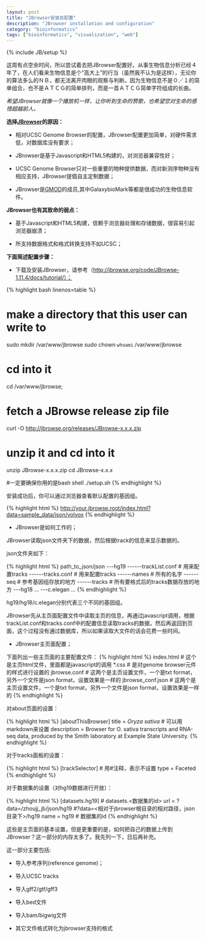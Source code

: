 ```yaml
---
layout: post
title: "JBrowser安装及配置"
description: "JBrowser installation and configuration"
category: "bioinformatics"
tags: ["bioinformatics", "visualization", "web"]
---
```

{% include JB/setup %}

这周有点空余时间，所以尝试着去把JBrowser配置好。从事生物信息分析已经４年了，在人们看来生物信息是个“高大上”的行当（虽然我不认为是这样），无论你的算法多么的ＮＢ，都无法离开肉眼的观察与判断。因为生物信息不是０／１的简单组合，也不是ＡＴＣＧ的简单排列，而是一首ＡＴＣＧ简单字符组成的长曲。

_希望JBrowser就像一个播放机一样，让你听到生命的赞歌，也希望您对生命的感悟超越前人。_

**选择[JBrowser](http://jbrowse.org/)的原因：**

+ 相对UCSC Genome Browser的配置，JBrowser配置更加简单，对硬件需求低，对数据库没有要求；

+ JBrowser是基于Javascript和HTML5构建的，对浏览器兼容性好；

+ UCSC Genome Browser只对一些重要的物种提供数据，而对新测序物种没有相应支持，JBrowser提倡自主定制数据；

+ JBrowser是[GMOD](http://gmod.org/wiki/Main_Page)的成员,其中GalaxybioMark等都是很成功的生物信息软件。

**JBrowser也有其致命的弱点：**

+ 基于Javascript和HTML5构建，信赖于浏览器处理和存储数据，很容易引起浏览器崩溃；

+ 所支持数据格式和格式转换支持不如UCSC；


**下面简述配置步骤：**

+ 下载及安装JBrowser，请参考（http://jbrowse.org/code/JBrowse-1.11.4/docs/tutorial/）；

{% highlight bash linenos=table %}
# make a directory that this user can write to	
sudo mkdir /var/www/jbrowse 
sudo chown `whoami` /var/www/jbrowse

# cd into it
cd /var/www/jbrowse;

# fetch a JBrowse release zip file
curl -O http://jbrowse.org/releases/JBrowse-x.x.x.zip

# unzip it and cd into it
unzip JBrowse-x.x.x.zip
cd JBrowse-x.x.x

#一定要确保你用的是bash shell
./setup.sh 
{% endhighlight %}

安装成功后，你可以通过浏览器查看默认配置的基因组。

{% highlight html %}
http://your.jbrowse.root/index.html?data=sample_data/json/volvox
{% endhighlight %}

+ JBrowser是如何工作的；

JBrowser读取json文件夹下的数据，然后根据track的信息来显示数据的。

json文件夹如下：

{% highlight html %}
path_to_json/json
	---hg19
	------trackList.conf  # 用来配置tracks
	------tracks.conf     # 用来配置tracks
	------names # 所有的名字
	------seq  # 参考基因组存放的地方
	------tracks # 所有要格式后的tracks数据存放的地方
	---hg18
	...
	---c.elegan
	...
{% endhighlight %}

hg19/hg18/c.elegan分别代表三个不同的基因组。

JBrowser先从主页面配置文件中读取主页的信息，再通过javascript调用，根据trackList.conf和tracks.conf中的配置信息读取tracks的数据，然后再返回到页面，这个过程没有通过数据库，所以如果读取大文件的话会花费一些时间。


+ JBrowser主页面配置；

下面列出一些主页面的主要配置文件：
{% highlight html %}
index.html        # 这个是主页html文件，里面都是javascript的调用
*.css             # 是对genome browser元件的样式进行设置的
jbrowse.conf      # 这两个是主页设置文件，一个是txt format，另外一个文件是json format，设置效果是一样的
jbrowse_conf.json # 这两个是主页设置文件，一个是txt format，另外一个文件是json format，设置效果是一样的
{% endhighlight %}

对about页面的设置：

{% highlight html %}
[aboutThisBrowser]
title = <i>Oryza sativa</i>        # 可以用markdown来设置
description = Browser for O. sativa transcripts and RNA-seq data, produced by the Smith laboratory at Example State University.
{% endhighlight %}

对于tracks面板的设置：

{% highlight html %}
[trackSelector] # 用#注释，表示不设置
type = Faceted
{% endhighlight %}

对于数据集的设置（对hg19数据进行开放）：

{% highlight html %}
[datasets.hg19]                    # datasets.<数据集的id>
url = ?data=/zhoujj_jb/json/hg19   #?data=<相对于jbrowser根目录的相对路径，json目录下>/hg19
name = hg19                        # 数据集的id
{% endhighlight %}

这些是主页面的基本设置，但是更重要的是，如何把自己的数据上传到JBrowser？这一部分的内存太多了。我先列一下，日后再补充。

这一部分主要包括:

+ 导入参考序列(reference genome)；

+ 导入UCSC tracks

+ 导入gff2/gtf/gff3

+ 导入bed文件

+ 导入bam/bigwig文件

+ 其它文件格式转化为jbrowser支持的格式


